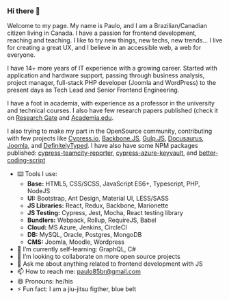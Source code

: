 ### Hi there 👋

Welcome to my page. My name is Paulo, and I am a Brazilian/Canadian citizen living in Canada. I have a passion for frontend development, reaching and teaching. I like to try new things, new techs, new trends... I live for creating a great UX, and I believe in an accessible web, a web for everyone.

I have 14+ more years of IT experience with a growing career. Started with application and hardware support, passing through business analysis, project manager, full-stack PHP developer (Joomla and WordPress) to the present days as Tech Lead and Senior Frontend Engineering. 

I have a foot in academia, with experience as a professor in the university and technical courses. I also have few research papers published (check it on [Research Gate](https://www.researchgate.net/profile/Paulo_Roberto_Martins_De_Andrade) and [Academia.edu](https://uregina.academia.edu/pauloandrade).

I also trying to make my part in the OpenSource community, contributing with few projects like [Cypress.io](https://docs.cypress.io/guides/overview/why-cypress), [Backbone.JS](https://backbonejs.org/), [Gulp.JS](https://github.com/gulpjs), [Docusaurus](https://docusaurus.io/), [Joomla](https://www.joomla.org/), and [DefinitelyTyped](https://github.com/DefinitelyTyped/DefinitelyTyped). I have also have some NPM packages published: [cypress-teamcity-reporter](https://www.npmjs.com/package/cypress-teamcity-reporter), [cypress-azure-keyvault](https://www.npmjs.com/package/cypress-azure-keyvault), and [better-coding-script](https://www.npmjs.com/package/better-coding-script)

- ⌨️ Tools I use:
  - **Base:** HTML5, CSS/SCSS, JavaScript ES6+, Typescript, PHP, NodeJS
  - **UI:** Bootstrap, Ant Design, Material UI, LESS/SASS
  - **JS Libraries:** React, Redux, Backbone, Marionette
  - **JS Testing:** Cypress, Jest, Mocha, React testing library
  - **Bundlers:** Webpack, Rollup, RequireJS, Babel
  - **Cloud:** MS Azure, Jenkins, CircleCI
  - **DB:** MySQL, Oracle, Postgres, MongoDB
  - **CMS:** Joomla, Moodle, Wordpress
- 🌱 I’m currently self-learning: GraphQL, C#
- 👯 I’m looking to collaborate on more open source projects
- 💬 Ask me about anything related to frontend development with JS
- 📫 How to reach me: paulo85br@gmail.com
- 😄 Pronouns: he/his
- ⚡ Fun fact: I am a jiu-jitsu figther, blue belt
